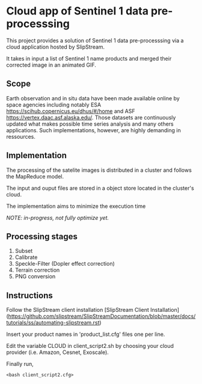 
Cloud app of Sentinel 1 data pre-processsing
=============================================

This project provides a solution of Sentinel 1 data pre-processsing via a cloud application hosted by SlipStream. 

It takes in input a list of Sentinel 1 name products and merged their corrected image in an animated GIF.

Scope
------

Earth observation and in situ data have been made available online by space agencies including notably ESA https://scihub.copernicus.eu/dhus/#/home and ASF https://vertex.daac.asf.alaska.edu/. Those datasets are continuously updated what makes possible time series analysis and many others applications. Such implementations, however, are highly demanding in ressources.

Implementation
---------------

The processing of the satelite images is distributed in a cluster and follows the MapReduce model.

The input and ouput files are stored in a object store located in the cluster's cloud.

The implementation aims to minimize the execution time 

*NOTE: in-progress, not fully optimize yet.*

Processing stages
-----------------

1. Subset 
2. Calibrate 
3. Speckle-Filter (Dopler effect correction)
4. Terrain correction 
5. PNG conversion 

Instructions
--------------

Follow the SlipStream client installation [SlipStream Client Installation]
(https://github.com/slipstream/SlipStreamDocumentation/blob/master/docs/tutorials/ss/automating-slipstream.rst)

Insert your product names in 'product_list.cfg' files one per line.

Edit the variable CLOUD in client_script2.sh by choosing your cloud provider (i.e. Amazon, Cesnet, Exoscale).

Finally run,

`<bash client_script2.cfg>`




